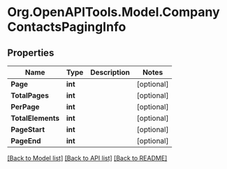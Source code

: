 
# Org.OpenAPITools.Model.CompanyContactsPagingInfo

## Properties

Name | Type | Description | Notes
------------ | ------------- | ------------- | -------------
**Page** | **int** |  | [optional] 
**TotalPages** | **int** |  | [optional] 
**PerPage** | **int** |  | [optional] 
**TotalElements** | **int** |  | [optional] 
**PageStart** | **int** |  | [optional] 
**PageEnd** | **int** |  | [optional] 

[[Back to Model list]](../README.md#documentation-for-models)
[[Back to API list]](../README.md#documentation-for-api-endpoints)
[[Back to README]](../README.md)


